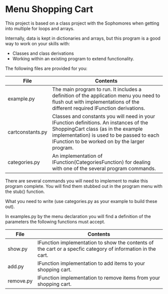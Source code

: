 # Menu Shopping Cart

This project is based on a class project with the Sophomores when getting into multiple for loops and arrays. 

Internally, data is kept in dictionaries and arrays, but this program is a good way to work on your skills with:

- Classes and class derivations
- Working within an existing program to extend functionality. 

The following files are provided for you:

|File|Contents|
|-----------|------------|
|example.py|The main program to run. It includes a definition of the application menu you need to flush out with implementations of the different required IFunction derivations.|
|cartconstants.py|Classes and constants you will need in your IFunction definitions. An instances of the ShoppingCart class (as in the example implementation) is used to be passed to each IFunction to be worked on by the larger program.|
|categories.py|An implementation of IFunction(CategoriesFunction) for dealing with one of the several program commands.|

There are several commands you will need to implement to make this program complete. You will find them stubbed out in the program menu with the stub() function. 

What you need to write (use categories.py as your example to build these out).

In examples.py by the menu declaration you will find a definition of the parameters the following functions must accept. 

|File|Contents|
|-----------|------------|
|show.py|IFunction implementation to show the contents of the cart or a specfic category of information in the cart.|
|add.py|IFunction implementation to add items to your shopping cart.|
|remove.py|IFunction implementation to remove items from your shopping cart.|
